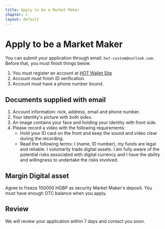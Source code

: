 ```yaml
---
title: Apply to be a Market Maker
chapter: 1
layout: default
---
```


# Apply to be a Market Maker

You can submit your application through email: `hot-custom@outlook.com`. Before that, you must finish things below.

1. You must register an account at [HOT Wallet Site](https://www.hotwallet.tech) 
2. Account must finish ID verification.
3. Account must have a phone number bound.


## Documents supplied with email
1. Account information: nick, address, email and phone number. 
2. Your Identity's picture with both sides.
3. An image contains your face and holding your identity with front side.
4. Please record a video with the following requirements:
    * Hold your ID card on the front and keep the sound and video clear during the recording.
    * Read the following terms: I (name, ID number), my funds are legal and reliable. I voluntarily trade digital assets. I am fully aware of the potential risks associated with digital currency and I have the ability and willingness to undertake the risks involved.

## Margin Digital asset
Agree to freeze 100000 HGBP as security Market Maker's deposit. You must have enough OTC balance when you apply.

## Review
We will review your application within 7 days and contact you soon.